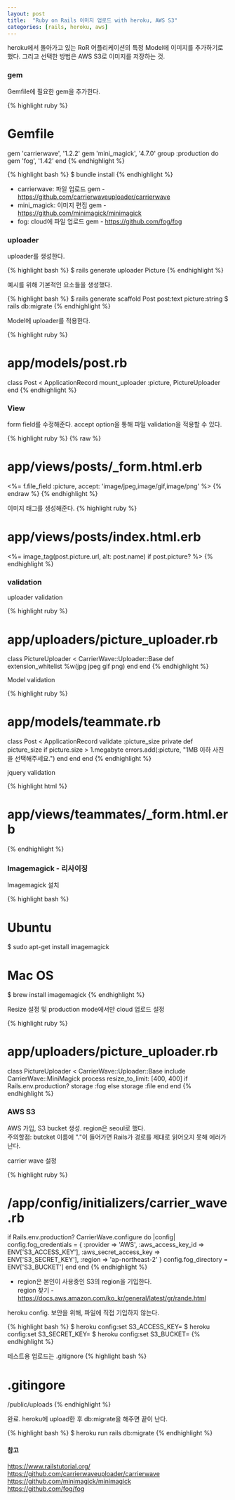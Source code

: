 ```yaml
---
layout: post
title:  "Ruby on Rails 이미지 업로드 with heroku, AWS S3"
categories: [rails, heroku, aws]
---
```

heroku에서 돌아가고 있는 RoR 어플리케이션의 특정 Model에 이미지를 추가하기로 했다.
그리고 선택한 방법은 AWS S3로 이미지를 저장하는 것.

### gem
Gemfile에 필요한 gem을 추가한다.

{% highlight ruby %}
# Gemfile
gem 'carrierwave', '1.2.2'
gem 'mini_magick', '4.7.0'
group :production do
    gem 'fog', '1.42'
end
{% endhighlight %}

{% highlight bash %}
$ bundle install
{% endhighlight %}

* carrierwave: 파일 업로드 gem - <https://github.com/carrierwaveuploader/carrierwave><br>
* mini_magick: 이미지 편집 gem - <https://github.com/minimagick/minimagick><br>
* fog: cloud에 파일 업로드 gem - <https://github.com/fog/fog><br>

### uploader
uploader를 생성한다.

{% highlight bash %}
$ rails generate uploader Picture
{% endhighlight %}

예시를 위해 기본적인 요소들을 생성했다.

{% highlight bash %}
$ rails generate scaffold Post post:text picture:string
$ rails db:migrate
{% endhighlight %}

Model에 uploader를 적용한다.

{% highlight ruby %}
# app/models/post.rb
class Post < ApplicationRecord
    mount_uploader :picture, PictureUploader
end
{% endhighlight %}

### View

form field를 수정해준다. accept option을 통해 파일 validation을 적용할 수 있다.

{% highlight ruby %}
{% raw %}
# app/views/posts/_form.html.erb
<%= f.file_field :picture, accept: 'image/jpeg,image/gif,image/png' %>
{% endraw %}
{% endhighlight %}

이미지 태그를 생성해준다.
{% highlight ruby %}
# app/views/posts/index.html.erb
<%= image_tag(post.picture.url, alt: post.name) if post.picture? %>
{% endhighlight %}


### validation

uploader validation

{% highlight ruby %}
# app/uploaders/picture_uploader.rb
class PictureUploader < CarrierWave::Uploader::Base
    def extension_whitelist
        %w(jpg jpeg gif png)
    end
end
{% endhighlight %}

Model validation

{% highlight ruby %}
# app/models/teammate.rb
class Post < ApplicationRecord
  validate  :picture_size
  private
    def picture_size
      if picture.size > 1.megabyte
        errors.add(:picture, "1MB 이하 사진을 선택해주세요.")
      end
    end
end
{% endhighlight %}

jquery validation

{% highlight html %}
# app/views/teammates/_form.html.erb
<script type="text/javascript">
  $('#post_picture').bind('change', function() {
    var pictureSize = this.files[0].size/1024/1024;
    if (pictureSize > 1) {
      alert('1MB 이하 사진을 선택해주세요.');
    }
  });
</script>
{% endhighlight %}


### Imagemagick - 리사이징

Imagemagick 설치 

{% highlight bash %}
# Ubuntu
$ sudo apt-get install imagemagick
# Mac OS
$ brew install imagemagick
{% endhighlight %}

Resize 설정 및 production mode에서만 cloud 업로드 설정

{% highlight ruby %}
# app/uploaders/picture_uploader.rb
class PictureUploader < CarrierWave::Uploader::Base
    include CarrierWave::MiniMagick
    process resize_to_limit: [400, 400]
    if Rails.env.production?
        storage :fog
    else
        storage :file
    end
end
{% endhighlight %}

### AWS S3

AWS 가입, S3 bucket 생성.
region은 seoul로 했다.
<br>
주의할점: butcket 이름에 "."이 들어가면 Rails가 경로를 제대로 읽어오지 못해 에러가 난다.

carrier wave 설정

{% highlight ruby %}
# /app/config/initializers/carrier_wave.rb
if Rails.env.production?
  CarrierWave.configure do |config|
    config.fog_credentials = {
      :provider              => 'AWS',
      :aws_access_key_id     => ENV['S3_ACCESS_KEY'],
      :aws_secret_access_key => ENV['S3_SECRET_KEY'],
      :region                => 'ap-northeast-2'
    }
    config.fog_directory     =  ENV['S3_BUCKET']
  end
end
{% endhighlight %}

* region은 본인이 사용중인 S3의 region을 기입한다.<br>
region 찾기 - <https://docs.aws.amazon.com/ko_kr/general/latest/gr/rande.html>

heroku config. 보안을 위해, 파일에 직접 기입하지 않는다.

{% highlight bash %}
$ heroku config:set S3_ACCESS_KEY=<access key>
$ heroku config:set S3_SECRET_KEY=<secret key>
$ heroku config:set S3_BUCKET=<bucket name>
{% endhighlight %}

테스트용 업로드는 .gitignore
{% highlight bash %}
# .gitingore
/public/uploads
{% endhighlight %}


완료. heroku에 upload한 후 db:migrate을 해주면 끝이 난다.

{% highlight bash %}
$ heroku run rails db:migrate
{% endhighlight %}

#### 참고
<https://www.railstutorial.org/><br>
<https://github.com/carrierwaveuploader/carrierwave><br>
<https://github.com/minimagick/minimagick><br>
<https://github.com/fog/fog>